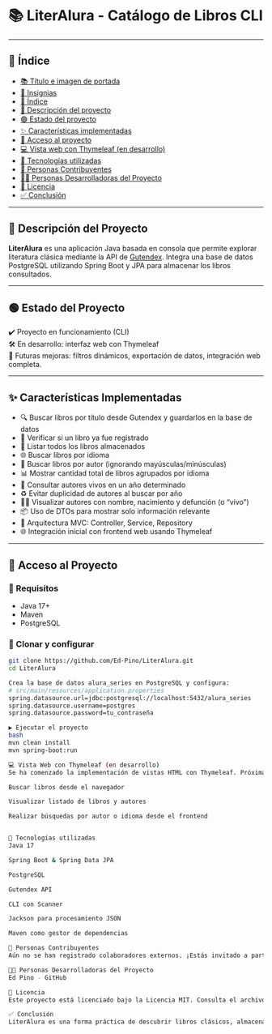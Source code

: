 # 📚 LiterAlura - Catálogo de Libros CLI

---

## 📁 Índice

- [📚 Título e imagen de portada](#-literalura---catálogo-de-libros-cli)
- [🏅 Insignias](#-insignias)
- [📁 Índice](#-índice)
- [💾 Descripción del proyecto](#-descripción-del-proyecto)
- [🟢 Estado del proyecto](#-estado-del-proyecto)
- [✨ Características implementadas](#-características-implementadas)
- [🚀 Acceso al proyecto](#-acceso-al-proyecto)
- [💻 Vista web con Thymeleaf (en desarrollo)](#-vista-web-con-thymeleaf-en-desarrollo)
- [💪 Tecnologías utilizadas](#-tecnologías-utilizadas)
- [👥 Personas Contribuyentes](#-personas-contribuyentes)
- [👨‍💻 Personas Desarrolladoras del Proyecto](#-personas-desarrolladoras-del-proyecto)
- [📄 Licencia](#-licencia)
- [✅ Conclusión](#-conclusión)

---

## 💾 Descripción del Proyecto

**LiterAlura** es una aplicación Java basada en consola que permite explorar literatura clásica mediante la API de [Gutendex](https://gutendex.com/). Integra una base de datos PostgreSQL utilizando Spring Boot y JPA para almacenar los libros consultados.

---

## 🟢 Estado del Proyecto

✔️ Proyecto en funcionamiento (CLI)  
🛠 En desarrollo: interfaz web con Thymeleaf  
📌 Futuras mejoras: filtros dinámicos, exportación de datos, integración web completa.

---

## ✨ Características Implementadas

- 🔍 Buscar libros por título desde Gutendex y guardarlos en la base de datos  
- 💾 Verificar si un libro ya fue registrado  
- 📃 Listar todos los libros almacenados  
- 🌐 Buscar libros por idioma  
- 👤 Buscar libros por autor (ignorando mayúsculas/minúsculas)  
- 📊 Mostrar cantidad total de libros agrupados por idioma  
- 📅 Consultar autores vivos en un año determinado  
- ♻️ Evitar duplicidad de autores al buscar por año  
- 👨‍🏫 Visualizar autores con nombre, nacimiento y defunción (o “vivo”)  
- 📦 Uso de DTOs para mostrar solo información relevante  
- 🧱 Arquitectura MVC: Controller, Service, Repository  
- 🌐 Integración inicial con frontend web usando Thymeleaf

---

## 🚀 Acceso al Proyecto

### 🔧 Requisitos

- Java 17+
- Maven
- PostgreSQL

### 🧬 Clonar y configurar

```bash
git clone https://github.com/Ed-Pino/LiterAlura.git
cd LiterAlura

Crea la base de datos alura_series en PostgreSQL y configura:
# src/main/resources/application.properties
spring.datasource.url=jdbc:postgresql://localhost:5432/alura_series
spring.datasource.username=postgres
spring.datasource.password=tu_contraseña

▶️ Ejecutar el proyecto
bash
mvn clean install
mvn spring-boot:run

💻 Vista Web con Thymeleaf (en desarrollo)
Se ha comenzado la implementación de vistas HTML con Thymeleaf. Próximamente podrás:

Buscar libros desde el navegador

Visualizar listado de libros y autores

Realizar búsquedas por autor o idioma desde el frontend


💪 Tecnologías utilizadas
Java 17

Spring Boot & Spring Data JPA

PostgreSQL

Gutendex API

CLI con Scanner

Jackson para procesamiento JSON

Maven como gestor de dependencias

👥 Personas Contribuyentes
Aún no se han registrado colaboradores externos. ¡Estás invitado a participar!

👨‍💻 Personas Desarrolladoras del Proyecto
Ed Pino - GitHub

📄 Licencia
Este proyecto está licenciado bajo la Licencia MIT. Consulta el archivo LICENSE para más detalles.

✅ Conclusión
LiterAlura es una forma práctica de descubrir libros clásicos, almacenar un catálogo personal y explorar estadísticas literarias directamente desde la consola. ¡Perfecto para amantes de la lectura y desarrolladores en formación!



